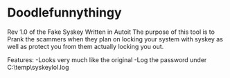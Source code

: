 # Doodlefunnythingy
Rev 1.0 of the Fake Syskey Written in Autoit
The purpose of this tool is to Prank the scammers when they plan on locking your system with syskey as well as
protect you from them actually locking you out.

Features:
-Looks very much like the original
-Log the password under C:\temp\syskeylol.log
